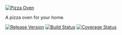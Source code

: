 [![Pizza Oven](https://cldup.com/gMBzSYU7aZ.png)](https://firstbuild.com/mary/home-pizza-oven)

A pizza oven for your home.

[![Release Version](https://img.shields.io/badge/version-0.0.0-blue.svg)](https://github.com/FirstBuild/pizza-oven)
[![Build Status](https://travis-ci.org/FirstBuild/pizza-oven.svg?branch=master)](https://travis-ci.org/FirstBuild/pizza-oven)
[![Coverage Status](https://coveralls.io/repos/FirstBuild/pizza-oven/badge.svg?branch=master&service=github)](https://coveralls.io/github/FirstBuild/pizza-oven?branch=master)
